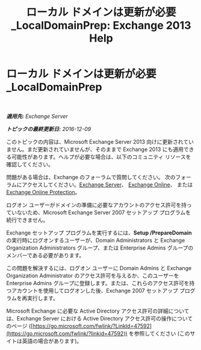 ﻿---
title: 'ローカル ドメインは更新が必要_LocalDomainPrep: Exchange 2013 Help'
TOCTitle: ローカル ドメインは更新が必要_LocalDomainPrep
ms:assetid: f33e6785-e85a-495e-a124-ebcb2b763e75
ms:mtpsurl: https://technet.microsoft.com/ja-jp/library/ms.exch.setupreadiness.localdomainprep(v=EXCHG.150)
ms:contentKeyID: 48270238
ms.date: 04/24/2018
mtps_version: v=EXCHG.150
ms.translationtype: HT
---

# ローカル ドメインは更新が必要\_LocalDomainPrep

 

_**適用先:** Exchange Server_

_**トピックの最終更新日:** 2016-12-09_

このトピックの内容は、Microsoft Exchange Server 2013 向けに更新されていません。まだ更新されていませんが、そのままで Exchange 2013 にも適用できる可能性があります。ヘルプが必要な場合は、以下のコミュニティ リソースを確認してください。

問題がある場合は、Exchange のフォーラムで質問してください。 次のフォーラムにアクセスしてください。[Exchange Server](https://go.microsoft.com/fwlink/p/?linkid=60612)、 [Exchange Online](https://go.microsoft.com/fwlink/p/?linkid=267542)、 または [Exchange Online Protection](https://go.microsoft.com/fwlink/p/?linkid=285351)。

ログオン ユーザーがドメインの準備に必要なアカウントのアクセス許可を持っていないため、Microsoft Exchange Server 2007 セットアップ プログラムを続行できません。

Exchange セットアップ プログラムを実行するには、**Setup /PrepareDomain** の実行時にログオンするユーザーが、Domain Administrators と Exchange Organization Administrators グループ、または Enterprise Admins グループのメンバーである必要があります。

この問題を解決するには、ログオン ユーザーに Domain Admins と Exchange Organization Administrator のアクセス許可を与えるか、このユーザーを Enterprise Admins グループに登録します。または、これらのアクセス許可を持つアカウントを使用してログオンした後、Exchange 2007 セットアップ プログラムを再実行します。

Microsoft Exchange に必要な Active Directory アクセス許可の詳細については、Exchange Server における Active Directory アクセス許可の操作についてのページ ([https://go.microsoft.com/fwlink/?LinkId=47592](https://go.microsoft.com/fwlink/?linkid=47592)) を参照してください (このサイトは英語の場合があります)。

